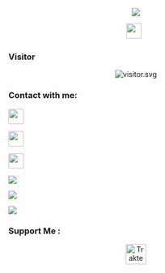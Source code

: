 <p align="center">
<a href="https://ditzzsenpai.wtf"><img align="center" src="https://github-cardname.caliph.my.id/api?name=Ditzzy&description=Hi,%20i%27m%20Ditzzy%20and%20i%27m%20just%20a%20newbie%20programmer%20Nice%20to%20meet%20you%20%F0%9F%91%8B&image=https://avatars.githubusercontent.com/wffzy&usqp=CAU&backgroundColor=%23ecf0f1&instagram=@zyfn.dev&github=Wffzy&pattern=ticTacToe&colorPattern=%23eaeaea&site=ditzzsenpai.wtf"/></a>
</p>
<p align='center'>
<a href="https://instagram.com/wffzy"><img height="30" src="https://storage.caliph.my.id/img/instagram.svg"></a>&nbsp;&nbsp;
</p>
 
 
<h3 align="left">Visitor</h3>
<p align="center">
<img src="https://count.caliphdev.my.id/get/@wffzy?theme=rule34" alt="visitor.svg">
</p>

<h3 align="left">Contact with me:</h3>
<p align="left"><a href="https://instagram.com/wffzy" target="blank"><img align="center" src="https://storage.caliph.my.id/img/instagram.svg" height="30" width="30" /></a>
<p align="left"><a href="//youtube.com/@zavyer"><img src="https://storage.caliph.my.id/img/youtube.svg" height="30" width="30" /></a>
<p align="left"><a href="//t.me/zeccto"><img src="https://storage.caliph.my.id/img/telegram.png" height="30" width="30" /></a>
</p>

<p align="left">
<img src="https://github-readme-stats.vercel.app/api?username=wffzy&bg_color=30,e96443,904e95&title_color=fff&text_color=fff&count_private=true&include_all_commits=true&icon_color=fff&hide_border=false&show_icons=falze" /></a>
</p> 

<p align="left">
  <a href="https://github.com/wffzy"><img src="https://github-readme-stats.vercel.app/api/top-langs?username=wffzy&bg_color=30,e96443,904e95&title_color=fff&text_color=fff&hide_border=true&hide_title=false&show_icons=true&layout=compact&langs_count=10" /></a>
</p>

<p align="left">
<a href="//github.com/wffzy"><img src="https://github-readme-stats.vercel.app/api/top-langs/?username=wffzy"></a>
</p>
<h3>Support Me :</h3>
<p align="center">
<a href="https://trakteer.id/zeezxc/tip" target="_blank"><img id="wse-buttons-preview" src="https://cdn.trakteer.id/images/embed/trbtn-blue-6.png" height="40" style="border:0px;height:40px;" alt="Trakteer Saya"></a>
</p>

<!-- <h3 align="left">Listening Music</h3>
<p align="center">
  <a href="https://open.spotify.com/playlist/37i9dQZF1DX7i7SKKuAK4o?si=KwEgMrM7SbyqwuLH4ZgJdw&utm_source=copy-link" target="_blank"><img src="https://now-playing-on-spotify.vercel.app/api/spotify" alt="Spotify Now Playing" width="350"/></a>
</p>

-->
